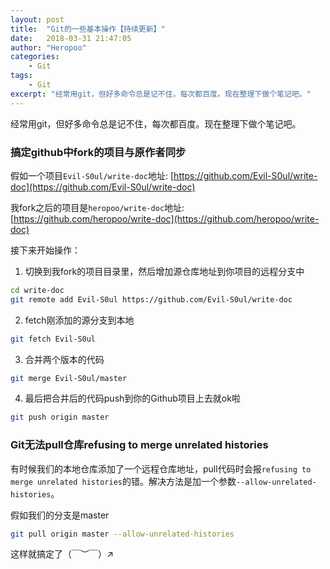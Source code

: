 ```yaml
---
layout: post
title:  "Git的一些基本操作【持续更新】"
date:   2018-03-31 21:47:05
author: "Heropoo"
categories: 
    - Git
tags:
    - Git
excerpt: "经常用git，但好多命令总是记不住，每次都百度。现在整理下做个笔记吧。"
---
```

经常用git，但好多命令总是记不住，每次都百度。现在整理下做个笔记吧。

### 搞定github中fork的项目与原作者同步

假如一个项目`Evil-S0ul/write-doc`地址: [https://github.com/Evil-S0ul/write-doc](https://github.com/Evil-S0ul/write-doc)

我fork之后的项目是`heropoo/write-doc`地址: [https://github.com/heropoo/write-doc](https://github.com/heropoo/write-doc)

接下来开始操作：

1. 切换到我fork的项目目录里，然后增加源仓库地址到你项目的远程分支中
```sh
cd write-doc
git remote add Evil-S0ul https://github.com/Evil-S0ul/write-doc
```
2. fetch刚添加的源分支到本地
```sh
git fetch Evil-S0ul
```
3. 合并两个版本的代码
```sh
git merge Evil-S0ul/master
```
4. 最后把合并后的代码push到你的Github项目上去就ok啦
```sh
git push origin master
```

### Git无法pull仓库refusing to merge unrelated histories
有时候我们的本地仓库添加了一个远程仓库地址，pull代码时会报`refusing to merge unrelated histories`的错。解决方法是加一个参数`--allow-unrelated-histories`。

假如我们的分支是master
```sh
git pull origin master --allow-unrelated-histories
```
这样就搞定了（￣︶￣）↗　
